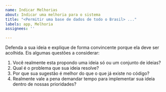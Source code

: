 ```yaml
---
name: Indicar Melhorias
about: Indicar uma melhoria para o sistema
title: "<Permitir uma base de dados de todo o Brasil> ..."
labels: app, Melhoria
assignees: ''

---
```


Defenda a sua ideia e explique de forma convincente porque ela deve ser acolhida. Eis algumas questões a considerar:
1. Você realmente esta propondo uma ideia só ou um conjunto de ideias?
2. Qual é o problema que sua ideia resolve?
3. Por que sua sugestão é melhor do que o que já existe no código?
4. Realmente vale a pena demandar tempo para implementar sua ideia dentro de nossas prioridades?
